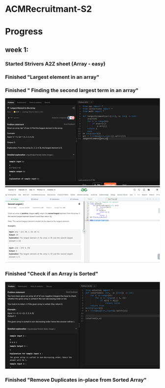 # ACMRecruitmant-S2
# Progress 
## week 1:
###  Started Strivers A2Z sheet (Array - easy)
### Finished "Largest element in an array"
### Finished " Finding the second largest term in an array"
![Alt](work/find_largest_term_in_array.png)
![Alt](work/find_second_largest_term_in_array.png)
### Finished "Check if an Array is Sorted"
![Alt](work/check_wheather_array_sorted.png)
### Finished "Remove Duplicates in-place from Sorted Array"
